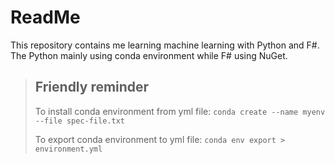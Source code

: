 # ReadMe

This repository contains me learning machine learning with Python and F#. 
The Python mainly using conda environment while F# using NuGet.  

> ## Friendly reminder
> To install conda environment from yml file:
> `conda create --name myenv --file spec-file.txt`
>
> To export conda environment to yml file:
> `conda env export > environment.yml`
